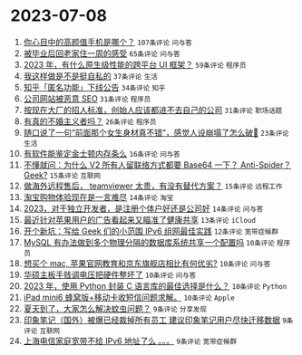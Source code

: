 # 2023-07-08

1. [你心目中的高颜值手机是哪个？](https://www.v2ex.com/t/955034) `107条评论` `问与答`
1. [被毕业后回老家住一周的感受](https://www.v2ex.com/t/955057) `65条评论` `问与答`
1. [2023 年，有什么原生级性能的跨平台 UI 框架？](https://www.v2ex.com/t/955040) `59条评论` `程序员`
1. [我这样做是不是挺自私的](https://www.v2ex.com/t/955033) `37条评论` `生活`
1. [知乎「匿名功能」下线公告](https://www.v2ex.com/t/955039) `34条评论` `知乎`
1. [公司网站被恶意 SEO](https://www.v2ex.com/t/955064) `31条评论` `程序员`
1. [按现在大厂的招人标准，创始人应该都进不去自己的公司](https://www.v2ex.com/t/955085) `31条评论` `职场话题`
1. [有真的不婚主义者吗？](https://www.v2ex.com/t/955049) `26条评论` `程序员`
1. [随口说了一句“前面那个女生身材真不错”，感觉人设崩塌了怎么破🥲](https://www.v2ex.com/t/955139) `23条评论` `生活`
1. [有软件能鉴定金士顿内存条么](https://www.v2ex.com/t/955059) `16条评论` `问与答`
1. [不懂就问：为什么 V2 所有人留联络方式都要 Base64 一下？ Anti-Spider？ Geek?](https://www.v2ex.com/t/955068) `15条评论` `互联网`
1. [做海外远程售后， teamviewer 太贵，有没有替代方案？](https://www.v2ex.com/t/955044) `15条评论` `远程工作`
1. [淘宝购物体验现在是一言难尽](https://www.v2ex.com/t/955041) `14条评论` `淘宝`
1. [2023，对于独立开发者，是注册个体户好还是公司好](https://www.v2ex.com/t/955035) `14条评论` `问与答`
1. [最近针对苹果用户的广告看起来又瞄准了健康共享](https://www.v2ex.com/t/955094) `13条评论` `iCloud`
1. [开个新坑：写给 Geek 们的小范围 IPv6 组网最佳实践](https://www.v2ex.com/t/955078) `12条评论` `宽带症候群`
1. [MySQL 有办法做到多个物理分隔的数据库系统共享一个配置吗](https://www.v2ex.com/t/955102) `10条评论` `程序员`
1. [想买个 mac, 苹果官网教育和京东旗舰店相比有何优劣?](https://www.v2ex.com/t/955081) `10条评论` `问与答`
1. [华硕主板手贱调电压把硬件整坏了](https://www.v2ex.com/t/955058) `10条评论` `问与答`
1. [2023 年，使用 Python 封装 C 语言库的最佳选择是什么？](https://www.v2ex.com/t/955048) `10条评论` `Python`
1. [iPad mini6 蜂窝版+移动卡收短信问题求解。](https://www.v2ex.com/t/955045) `10条评论` `Apple`
1. [夏天到了，大家怎么解决蚊虫问题？](https://www.v2ex.com/t/955133) `9条评论` `分享发现`
1. [印象笔记（国外）被爆已经裁掉所有员工 建议印象笔记用户尽快迁移数据](https://www.v2ex.com/t/955122) `9条评论` `互联网`
1. [上海电信家庭宽带不给 IPv6 地址了么 。。。](https://www.v2ex.com/t/955113) `9条评论` `宽带症候群`

